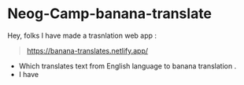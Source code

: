# Neog-Camp-banana-translate
Hey, folks I have made a trasnlation web app :
> https://banana-translates.netlify.app/
- Which translates text from English language to banana translation .
- I have
